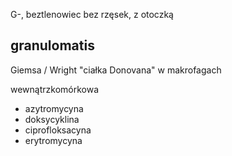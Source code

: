 G-, beztlenowiec
bez rzęsek, z otoczką

## granulomatis
Giemsa / Wright
"ciałka Donovana" w makrofagach

wewnątrzkomórkowa

- azytromycyna
- doksycyklina
- ciprofloksacyna
- erytromycyna

